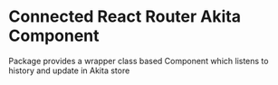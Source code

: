 # Connected React Router Akita Component

Package provides a wrapper class based Component which listens to history and update in Akita store